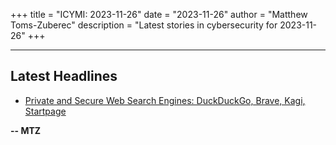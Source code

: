+++
title = "ICYMI: 2023-11-26"
date = "2023-11-26"
author = "Matthew Toms-Zuberec"
description = "Latest stories in cybersecurity for 2023-11-26"
+++

---------------------------------------------------------------------------
## Latest Headlines
- [Private and Secure Web Search Engines: DuckDuckGo, Brave, Kagi, Startpage](https://www.wired.com/story/how-to-make-web-searches-secure-private/)

**-- MTZ**